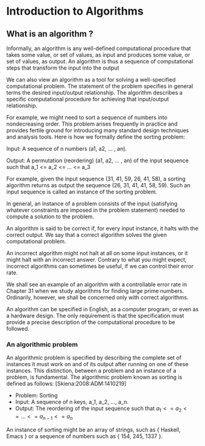 # Introduction to Algorithms

## What is an algorithm ?

Informally, an algorithm is any well-defined computational procedure that takes
some value, or set of values, as input and produces some value, or set of
values, as output. An algorithm is thus a sequence of computational steps that
transform the input into the output

We can also view an algorithm as a tool for solving a well-specified
computational problem. The statement of the problem specifies in general terms
the desired input/output relationship. The algorithm describes a specific
computational procedure for achieving that input/output relationship.

For example, we might need to sort a sequence of numbers into nondecreasing
order. This problem arises frequently in practice and provides fertile ground
for introducing many standard design techniques and analysis tools. Here is how
we formally define the sorting problem:

Input: A sequence of n numbers (a1, a2, ... , an).

Output: A permutation (reordering) (a1, a2, ... , an) of the input sequence such
that a_1 <= a_2 <= ... <= a_3

For example, given the input sequence (31, 41, 59, 26, 41, 58), a sorting
algorithm returns as output the sequence (26, 31, 41, 41, 58, 59). Such an input
sequence is called an instance of the sorting problem.

In general, an instance of a problem consists of the input (satisfying whatever
constraints are imposed in the problem statement) needed to compute a solution
to the problem.

An algorithm is said to be correct if, for every input instance, it halts with
the correct output. We say that a correct algorithm solves the given
computational problem.

An incorrect algorithm might not halt at all on some input instances, or it
might halt with an incorrect answer. Contrary to what you might expect,
incorrect algorithms can sometimes be useful, if we can control their error
rate.

We shall see an example of an algorithm with a controllable error rate in
Chapter 31 when we study algorithms for finding large prime numbers. Ordinarily,
however, we shall be concerned only with correct algorithms.

An algorithm can be specified in English, as a computer program, or even as a
hardware design. The only requirement is that the specification must provide a
precise description of the computational procedure to be followed.

### An algorithmic problem

An algorithmic problem is specified by describing the complete set of instances
it must work on and of its output after running on one of these instances. This
distinction, between a problem and an instance of a problem, is fundamental. The
algorithmic problem known as sorting is defined as follows:
[Skiena:2008:ADM:1410219]

- Problem: Sorting
- Input: A sequence of n keys, a_1, a_2, ..., a_n.
- Output: The reordering of the input sequence such that
  $a_1 <= a_2 <= ... <= a_{n-1} <= a_n$

An instance of sorting might be an array of strings, such as { Haskell, Emacs }
or a sequence of numbers such as { 154, 245, 1337 }.
